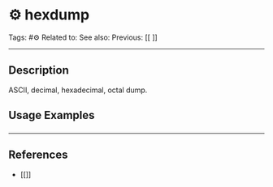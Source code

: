 # ⚙️ hexdump
Tags: #⚙️ 
Related to: 
See also: 
Previous: [[ ]]

---
## Description

ASCII, decimal, hexadecimal, octal dump.

## Usage Examples

### 
	
---
## References
- [[]]